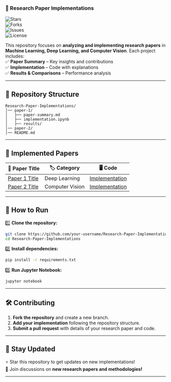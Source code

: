 
### **📜 Research Paper Implementations**  
![Stars](https://img.shields.io/github/stars/Himanshu7921/Research-Paper-Implementations?style=social)  
![Forks](https://img.shields.io/github/forks/Himanshu7921/Research-Paper-Implementations?style=social)  
![Issues](https://img.shields.io/github/issues/Himanshu7921/Research-Paper-Implementations)  
![License](https://img.shields.io/github/license/Himanshu7921/Research-Paper-Implementations)  

This repository focuses on **analyzing and implementing research papers** in **Machine Learning, Deep Learning, and Computer Vision**. Each project includes:  
✅ **Paper Summary** – Key insights and contributions  
✅ **Implementation** – Code with explanations  
✅ **Results & Comparisons** – Performance analysis  

---

## 📂 **Repository Structure**  
```
Research-Paper-Implementations/
│── paper-1/
│   ├── paper-summary.md
│   ├── implementation.ipynb
│   ├── results/
│── paper-2/
│── README.md
```

---

## 📌 **Implemented Papers**
| 📄 Paper Title | 🏷️ Category | 🖥️ Code |
|---------------|------------|---------|
| [Paper 1 Title](link-to-paper) | Deep Learning | [Implementation](link-to-code) |
| [Paper 2 Title](link-to-paper) | Computer Vision | [Implementation](link-to-code) |

---

## 🚀 **How to Run**  
1️⃣ **Clone the repository:**  
```bash
git clone https://github.com/your-username/Research-Paper-Implementations.git
cd Research-Paper-Implementations
```
2️⃣ **Install dependencies:**  
```bash
pip install -r requirements.txt
```
3️⃣ **Run Jupyter Notebook:**  
```bash
jupyter notebook
```

---

## 🛠️ **Contributing**  
1. **Fork the repository** and create a new branch.  
2. **Add your implementation** following the repository structure.  
3. **Submit a pull request** with details of your research paper and code.  

---

## 📢 **Stay Updated**  
⭐ Star this repository to get updates on new implementations!  
💬 Join discussions on **new research papers and methodologies!**  

---
